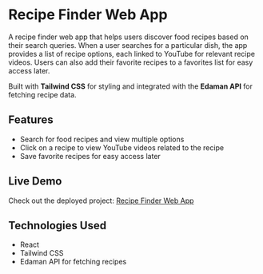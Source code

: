 # Recipe Finder Web App

A recipe finder web app that helps users discover food recipes based on their search queries. When a user searches for a particular dish, the app provides a list of recipe options, each linked to YouTube for relevant recipe videos. Users can also add their favorite recipes to a favorites list for easy access later.  

Built with **Tailwind CSS** for styling and integrated with the **Edaman API** for fetching recipe data.

## Features
- Search for food recipes and view multiple options
- Click on a recipe to view YouTube videos related to the recipe
- Save favorite recipes for easy access later


## Live Demo
Check out the deployed project: [Recipe Finder Web App](https://recipe-app2024.vercel.app)

## Technologies Used
- React
- Tailwind CSS
- Edaman API for fetching recipes
